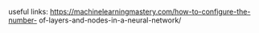 useful links:
https://machinelearningmastery.com/how-to-configure-the-number-
of-layers-and-nodes-in-a-neural-network/
